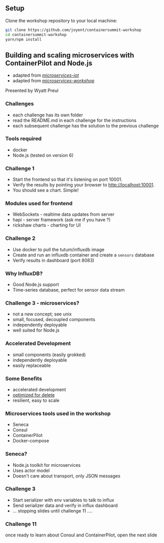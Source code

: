 ## Setup
Clone the workshop repository to your local machine:

```bash
git clone https://github.com/joyent/containersummit-workshop
cd containersummit-workshop
yarn/npm install
```



## Building and scaling microservices with ContainerPilot and Node.js

* adapted from [_microservices-iot_](https://github.com/nearform/micro-services-tutorial-iot)
* adapted from [_microservices-workshop_](https://github.com/lloydbenson/microservices-workshop)

Presented by Wyatt Preul



### Challenges

* each challenge has its own folder
* read the README.md in each challenge for the instructions
* each subsequent challenge has the solution to the previous challenge



### Tools required

* docker
* Node.js (tested on version 6)



### Challenge 1

* Start the frontend so that it's listening on port 10001.
* Verify the results by pointing your browser to [http://localhost:10001]().
* You should see a chart. Simple!



### Modules used for frontend

* WebSockets - realtime data updates from server
* hapi - server framework (ask me if you have ?)
* rickshaw charts - charting for UI



### Challenge 2

* Use docker to pull the tutum/influxdb image
* Create and run an influxdb container and create a `sensors` database
* Verify results in dashboard (port 8083)



### Why InfluxDB?

* Good Node.js support
* Time-series database, perfect for sensor data stream



### Challenge 3 - microservices?

* not a new concept; see unix
* small, focused, decoupled components
* independently deployable
* well suited for Node.js



### Accelerated Development
* small components (easily grokked)
* independently deployable
* easily replaceable



### Some Benefits
* accelerated development
* [optimized for delete](http://vimeo.com/108441214)
* resilient, easy to scale



### Microservices tools used in the workshop

* Seneca
* Consul
* ContainerPilot
* Docker-compose



### Seneca?

* Node.js toolkit for microservices
* Uses actor model
* Doesn't care about transport, only JSON messages



### Challenge 3

* Start serializer with env variables to talk to influx
* Send serializer data and verify in influx dashboard
* ... stopping slides until challenge 11 ....



### Challenge 11

once ready to learn about Consul and ContainerPilot, open the next slide